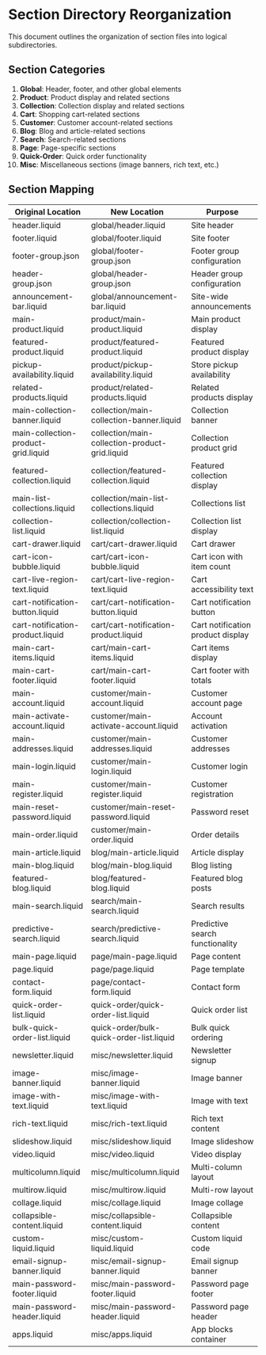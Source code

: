 # Section Directory Reorganization

This document outlines the organization of section files into logical subdirectories.

## Section Categories

1. **Global**: Header, footer, and other global elements
2. **Product**: Product display and related sections
3. **Collection**: Collection display and related sections
4. **Cart**: Shopping cart-related sections
5. **Customer**: Customer account-related sections
6. **Blog**: Blog and article-related sections
7. **Search**: Search-related sections
8. **Page**: Page-specific sections
9. **Quick-Order**: Quick order functionality
10. **Misc**: Miscellaneous sections (image banners, rich text, etc.)

## Section Mapping

| Original Location | New Location | Purpose |
|-------------------|-------------|---------|
| header.liquid | global/header.liquid | Site header |
| footer.liquid | global/footer.liquid | Site footer |
| footer-group.json | global/footer-group.json | Footer group configuration |
| header-group.json | global/header-group.json | Header group configuration |
| announcement-bar.liquid | global/announcement-bar.liquid | Site-wide announcements |
| main-product.liquid | product/main-product.liquid | Main product display |
| featured-product.liquid | product/featured-product.liquid | Featured product display |
| pickup-availability.liquid | product/pickup-availability.liquid | Store pickup availability |
| related-products.liquid | product/related-products.liquid | Related products display |
| main-collection-banner.liquid | collection/main-collection-banner.liquid | Collection banner |
| main-collection-product-grid.liquid | collection/main-collection-product-grid.liquid | Collection product grid |
| featured-collection.liquid | collection/featured-collection.liquid | Featured collection display |
| main-list-collections.liquid | collection/main-list-collections.liquid | Collections list |
| collection-list.liquid | collection/collection-list.liquid | Collection list display |
| cart-drawer.liquid | cart/cart-drawer.liquid | Cart drawer |
| cart-icon-bubble.liquid | cart/cart-icon-bubble.liquid | Cart icon with item count |
| cart-live-region-text.liquid | cart/cart-live-region-text.liquid | Cart accessibility text |
| cart-notification-button.liquid | cart/cart-notification-button.liquid | Cart notification button |
| cart-notification-product.liquid | cart/cart-notification-product.liquid | Cart notification product display |
| main-cart-items.liquid | cart/main-cart-items.liquid | Cart items display |
| main-cart-footer.liquid | cart/main-cart-footer.liquid | Cart footer with totals |
| main-account.liquid | customer/main-account.liquid | Customer account page |
| main-activate-account.liquid | customer/main-activate-account.liquid | Account activation |
| main-addresses.liquid | customer/main-addresses.liquid | Customer addresses |
| main-login.liquid | customer/main-login.liquid | Customer login |
| main-register.liquid | customer/main-register.liquid | Customer registration |
| main-reset-password.liquid | customer/main-reset-password.liquid | Password reset |
| main-order.liquid | customer/main-order.liquid | Order details |
| main-article.liquid | blog/main-article.liquid | Article display |
| main-blog.liquid | blog/main-blog.liquid | Blog listing |
| featured-blog.liquid | blog/featured-blog.liquid | Featured blog posts |
| main-search.liquid | search/main-search.liquid | Search results |
| predictive-search.liquid | search/predictive-search.liquid | Predictive search functionality |
| main-page.liquid | page/main-page.liquid | Page content |
| page.liquid | page/page.liquid | Page template |
| contact-form.liquid | page/contact-form.liquid | Contact form |
| quick-order-list.liquid | quick-order/quick-order-list.liquid | Quick order list |
| bulk-quick-order-list.liquid | quick-order/bulk-quick-order-list.liquid | Bulk quick ordering |
| newsletter.liquid | misc/newsletter.liquid | Newsletter signup |
| image-banner.liquid | misc/image-banner.liquid | Image banner |
| image-with-text.liquid | misc/image-with-text.liquid | Image with text |
| rich-text.liquid | misc/rich-text.liquid | Rich text content |
| slideshow.liquid | misc/slideshow.liquid | Image slideshow |
| video.liquid | misc/video.liquid | Video display |
| multicolumn.liquid | misc/multicolumn.liquid | Multi-column layout |
| multirow.liquid | misc/multirow.liquid | Multi-row layout |
| collage.liquid | misc/collage.liquid | Image collage |
| collapsible-content.liquid | misc/collapsible-content.liquid | Collapsible content |
| custom-liquid.liquid | misc/custom-liquid.liquid | Custom liquid code |
| email-signup-banner.liquid | misc/email-signup-banner.liquid | Email signup banner |
| main-password-footer.liquid | misc/main-password-footer.liquid | Password page footer |
| main-password-header.liquid | misc/main-password-header.liquid | Password page header |
| apps.liquid | misc/apps.liquid | App blocks container |

